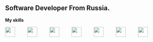 ## Software Developer From Russia.

**My skills**

<img src="https://cdn.jsdelivr.net/gh/devicons/devicon@latest/icons/java/java-original.svg" width="32" height="32" style="padding-right: 40px;"/><img height="32" width="32" src="https://cdn.simpleicons.org/spring" style="padding-right: 40px;"/><img src="https://cdn.jsdelivr.net/gh/devicons/devicon@latest/icons/postgresql/postgresql-plain.svg" height="32" width="32" style="padding-right: 40px;"/><img height="32" width="32" src="https://cdn.simpleicons.org/mysql" style="padding-right: 40px;"/><img height="32" width="32" src="https://cdn.jsdelivr.net/gh/devicons/devicon@latest/icons/rabbitmq/rabbitmq-original.svg" style="padding-right: 40px;"/><img height="32" width="32" src="https://cdn.simpleicons.org/apachekafka/white" style="padding-right: 40px;"/><img height="32" width="32" src="https://cdn.simpleicons.org/junit5" style="padding-right: 40px;"/>

<!-- **My Wakatime statistics** -->


